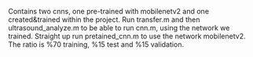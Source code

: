 Contains two cnns, one pre-trained with mobilenetv2 and one created&trained within the project. Run transfer.m and then ultrasound_analyze.m to be able to run cnn.m, using the network we trained. Straight up run pretained_cnn.m to use the network mobilenetv2. The ratio is %70 training, %15 test and %15 validation.
